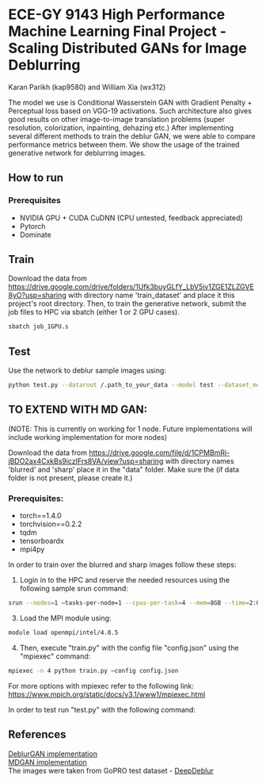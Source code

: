 # ECE-GY 9143 High Performance Machine Learning Final Project - Scaling Distributed GANs for Image Deblurring
Karan Parikh (kap9580) and William Xia (wx312)

The model we use is Conditional Wasserstein GAN with Gradient Penalty + Perceptual loss based on VGG-19 activations. Such architecture also gives good results on other image-to-image translation problems (super resolution, colorization, inpainting, dehazing etc.)
After implementing several different methods to train the deblur GAN, we were able to compare performance metrics between them. 
We show the usage of the trained generative network for deblurring images.

## How to run

### Prerequisites
- NVIDIA GPU + CUDA CuDNN (CPU untested, feedback appreciated)
- Pytorch
- Dominate

## Train

Download the data from https://drive.google.com/drive/folders/1Ufk3buyGLfY_LbV5iv1ZGE1ZLZGVE8yO?usp=sharing with directory name 'train_dataset' and place it this project's root directory. 
Then, to train the generative network, submit the job files to HPC via sbatch (either 1 or 2 GPU cases).

```bash
sbatch job_1GPU.s
```

## Test

Use the network to deblur sample images using:

```bash
python test.py --dataroot /.path_to_your_data --model test --dataset_mode single --learn_residual
```

## TO EXTEND WITH MD GAN: 
(NOTE: This is currently on working for 1 node. Future implementations will include working implementation for more nodes)

Download the data from https://drive.google.com/file/d/1CPMBmRj-jBDO2ax4CxkBs9iczIFrs8VA/view?usp=sharing with directory names 'blurred' and 'sharp' place it in the "data" folder. Make sure the  (if data folder is not present, please create it.)

### Prerequisites:
- torch==1.4.0
- torchvision==0.2.2
- tqdm
- tensorboardx
- mpi4py

In order to train over the blurred and sharp images follow these steps:
1. Login in to the HPC and reserve the needed resources using the following sample srun command:

```bash
srun --nodes=1 —tasks-per-node=1 --cpus-per-task=4 --mem=8GB --time=2:00:00 --gres=gpu:2 --pty /bin/bash
```
3. Load the MPI module using:
```bash 
module load openmpi/intel/4.0.5
```
4. Then, execute "train.py" with the config file "config.json" using the "mpiexec" command:
```bash
mpiexec -n 4 python train.py —config config.json
```
For more options with mpiexec refer to the following link: https://www.mpich.org/static/docs/v3.1/www1/mpiexec.html

In order to test run "test.py" with the following command:





## References
[DeblurGAN implementation](https://arxiv.org/pdf/1711.07064.pdf) \
[MDGAN implementation](https://arxiv.org/pdf/1811.03850.pdf) \
The images were taken from GoPRO test dataset - [DeepDeblur](https://github.com/SeungjunNah/DeepDeblur_release)
